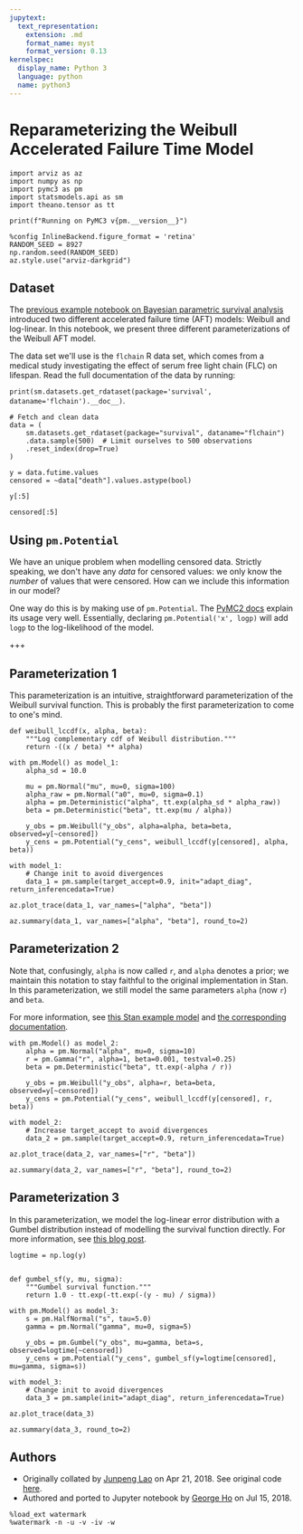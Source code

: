 ```yaml
---
jupytext:
  text_representation:
    extension: .md
    format_name: myst
    format_version: 0.13
kernelspec:
  display_name: Python 3
  language: python
  name: python3
---
```


# Reparameterizing the Weibull Accelerated Failure Time Model

```{code-cell} ipython3
import arviz as az
import numpy as np
import pymc3 as pm
import statsmodels.api as sm
import theano.tensor as tt

print(f"Running on PyMC3 v{pm.__version__}")
```

```{code-cell} ipython3
%config InlineBackend.figure_format = 'retina'
RANDOM_SEED = 8927
np.random.seed(RANDOM_SEED)
az.style.use("arviz-darkgrid")
```

## Dataset

The [previous example notebook on Bayesian parametric survival analysis](https://docs.pymc.io/notebooks/bayes_param_survival.html) introduced two different accelerated failure time (AFT) models: Weibull and log-linear. In this notebook, we present three different parameterizations of the Weibull AFT model.

The data set we'll use is the `flchain` R data set, which comes from a medical study investigating the effect of serum free light chain (FLC) on lifespan. Read the full documentation of the data by running:

`print(sm.datasets.get_rdataset(package='survival', dataname='flchain').__doc__)`.

```{code-cell} ipython3
# Fetch and clean data
data = (
    sm.datasets.get_rdataset(package="survival", dataname="flchain")
    .data.sample(500)  # Limit ourselves to 500 observations
    .reset_index(drop=True)
)
```

```{code-cell} ipython3
y = data.futime.values
censored = ~data["death"].values.astype(bool)
```

```{code-cell} ipython3
y[:5]
```

```{code-cell} ipython3
censored[:5]
```

## Using `pm.Potential`

We have an unique problem when modelling censored data. Strictly speaking, we don't have any _data_ for censored values: we only know the _number_ of values that were censored. How can we include this information in our model?

One way do this is by making use of `pm.Potential`. The [PyMC2 docs](https://pymc-devs.github.io/pymc/modelbuilding.html#the-potential-class) explain its usage very well. Essentially, declaring `pm.Potential('x', logp)` will add `logp` to the log-likelihood of the model.

+++

## Parameterization 1

This parameterization is an intuitive, straightforward parameterization of the Weibull survival function. This is probably the first parameterization to come to one's mind.

```{code-cell} ipython3
def weibull_lccdf(x, alpha, beta):
    """Log complementary cdf of Weibull distribution."""
    return -((x / beta) ** alpha)
```

```{code-cell} ipython3
with pm.Model() as model_1:
    alpha_sd = 10.0

    mu = pm.Normal("mu", mu=0, sigma=100)
    alpha_raw = pm.Normal("a0", mu=0, sigma=0.1)
    alpha = pm.Deterministic("alpha", tt.exp(alpha_sd * alpha_raw))
    beta = pm.Deterministic("beta", tt.exp(mu / alpha))

    y_obs = pm.Weibull("y_obs", alpha=alpha, beta=beta, observed=y[~censored])
    y_cens = pm.Potential("y_cens", weibull_lccdf(y[censored], alpha, beta))
```

```{code-cell} ipython3
with model_1:
    # Change init to avoid divergences
    data_1 = pm.sample(target_accept=0.9, init="adapt_diag", return_inferencedata=True)
```

```{code-cell} ipython3
az.plot_trace(data_1, var_names=["alpha", "beta"])
```

```{code-cell} ipython3
az.summary(data_1, var_names=["alpha", "beta"], round_to=2)
```

## Parameterization 2

Note that, confusingly, `alpha` is now called `r`, and `alpha` denotes a prior; we maintain this notation to stay faithful to the original implementation in Stan. In this parameterization, we still model the same parameters `alpha` (now `r`) and `beta`.

For more information, see [this Stan example model](https://github.com/stan-dev/example-models/blob/5e9c5055dcea78ad756a6fb9b3ff9a77a0a4c22b/bugs_examples/vol1/kidney/kidney.stan) and [the corresponding documentation](https://www.mrc-bsu.cam.ac.uk/wp-content/uploads/WinBUGS_Vol1.pdf).

```{code-cell} ipython3
with pm.Model() as model_2:
    alpha = pm.Normal("alpha", mu=0, sigma=10)
    r = pm.Gamma("r", alpha=1, beta=0.001, testval=0.25)
    beta = pm.Deterministic("beta", tt.exp(-alpha / r))

    y_obs = pm.Weibull("y_obs", alpha=r, beta=beta, observed=y[~censored])
    y_cens = pm.Potential("y_cens", weibull_lccdf(y[censored], r, beta))
```

```{code-cell} ipython3
with model_2:
    # Increase target_accept to avoid divergences
    data_2 = pm.sample(target_accept=0.9, return_inferencedata=True)
```

```{code-cell} ipython3
az.plot_trace(data_2, var_names=["r", "beta"])
```

```{code-cell} ipython3
az.summary(data_2, var_names=["r", "beta"], round_to=2)
```

## Parameterization 3

In this parameterization, we model the log-linear error distribution with a Gumbel distribution instead of modelling the survival function directly. For more information, see [this blog post](http://austinrochford.com/posts/2017-10-02-bayes-param-survival.html).

```{code-cell} ipython3
logtime = np.log(y)


def gumbel_sf(y, mu, sigma):
    """Gumbel survival function."""
    return 1.0 - tt.exp(-tt.exp(-(y - mu) / sigma))
```

```{code-cell} ipython3
with pm.Model() as model_3:
    s = pm.HalfNormal("s", tau=5.0)
    gamma = pm.Normal("gamma", mu=0, sigma=5)

    y_obs = pm.Gumbel("y_obs", mu=gamma, beta=s, observed=logtime[~censored])
    y_cens = pm.Potential("y_cens", gumbel_sf(y=logtime[censored], mu=gamma, sigma=s))
```

```{code-cell} ipython3
with model_3:
    # Change init to avoid divergences
    data_3 = pm.sample(init="adapt_diag", return_inferencedata=True)
```

```{code-cell} ipython3
az.plot_trace(data_3)
```

```{code-cell} ipython3
az.summary(data_3, round_to=2)
```

## Authors

- Originally collated by [Junpeng Lao](https://junpenglao.xyz/) on Apr 21, 2018. See original code [here](https://github.com/junpenglao/Planet_Sakaar_Data_Science/blob/65447fdb431c78b15fbeaef51b8c059f46c9e8d6/PyMC3QnA/discourse_1107.ipynb).
- Authored and ported to Jupyter notebook by [George Ho](https://eigenfoo.xyz/) on Jul 15, 2018.

```{code-cell} ipython3
%load_ext watermark
%watermark -n -u -v -iv -w
```
